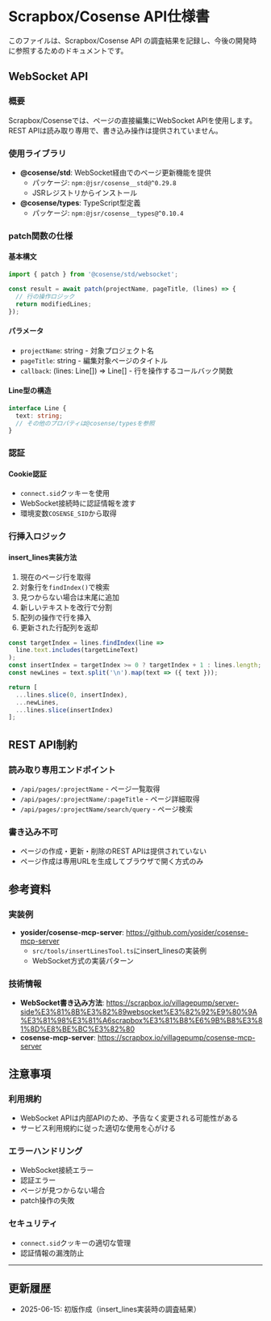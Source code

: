 # Scrapbox/Cosense API仕様書

このファイルは、Scrapbox/Cosense API の調査結果を記録し、今後の開発時に参照するためのドキュメントです。

## WebSocket API

### 概要
Scrapbox/Cosenseでは、ページの直接編集にWebSocket APIを使用します。REST APIは読み取り専用で、書き込み操作は提供されていません。

### 使用ライブラリ
- **@cosense/std**: WebSocket経由でのページ更新機能を提供
  - パッケージ: `npm:@jsr/cosense__std@^0.29.8`
  - JSRレジストリからインストール
- **@cosense/types**: TypeScript型定義
  - パッケージ: `npm:@jsr/cosense__types@^0.10.4`

### patch関数の仕様

#### 基本構文
```typescript
import { patch } from '@cosense/std/websocket';

const result = await patch(projectName, pageTitle, (lines) => {
  // 行の操作ロジック
  return modifiedLines;
});
```

#### パラメータ
- `projectName`: string - 対象プロジェクト名
- `pageTitle`: string - 編集対象ページのタイトル
- `callback`: (lines: Line[]) => Line[] - 行を操作するコールバック関数

#### Line型の構造
```typescript
interface Line {
  text: string;
  // その他のプロパティは@cosense/typesを参照
}
```

### 認証

#### Cookie認証
- `connect.sid`クッキーを使用
- WebSocket接続時に認証情報を渡す
- 環境変数`COSENSE_SID`から取得

### 行挿入ロジック

#### insert_lines実装方法
1. 現在のページ行を取得
2. 対象行を`findIndex()`で検索
3. 見つからない場合は末尾に追加
4. 新しいテキストを改行で分割
5. 配列の操作で行を挿入
6. 更新された行配列を返却

```typescript
const targetIndex = lines.findIndex(line => 
  line.text.includes(targetLineText)
);
const insertIndex = targetIndex >= 0 ? targetIndex + 1 : lines.length;
const newLines = text.split('\n').map(text => ({ text }));

return [
  ...lines.slice(0, insertIndex),
  ...newLines,
  ...lines.slice(insertIndex)
];
```

## REST API制約

### 読み取り専用エンドポイント
- `/api/pages/:projectName` - ページ一覧取得
- `/api/pages/:projectName/:pageTitle` - ページ詳細取得
- `/api/pages/:projectName/search/query` - ページ検索

### 書き込み不可
- ページの作成・更新・削除のREST APIは提供されていない
- ページ作成は専用URLを生成してブラウザで開く方式のみ

## 参考資料

### 実装例
- **yosider/cosense-mcp-server**: https://github.com/yosider/cosense-mcp-server
  - `src/tools/insertLinesTool.ts`にinsert_linesの実装例
  - WebSocket方式の実装パターン

### 技術情報
- **WebSocket書き込み方法**: https://scrapbox.io/villagepump/server-side%E3%81%8B%E3%82%89websocket%E3%82%92%E9%80%9A%E3%81%98%E3%81%A6scrapbox%E3%81%B8%E6%9B%B8%E3%81%8D%E8%BE%BC%E3%82%80
- **cosense-mcp-server**: https://scrapbox.io/villagepump/cosense-mcp-server

## 注意事項

### 利用規約
- WebSocket APIは内部APIのため、予告なく変更される可能性がある
- サービス利用規約に従った適切な使用を心がける

### エラーハンドリング
- WebSocket接続エラー
- 認証エラー
- ページが見つからない場合
- patch操作の失敗

### セキュリティ
- `connect.sid`クッキーの適切な管理
- 認証情報の漏洩防止

---

## 更新履歴
- 2025-06-15: 初版作成（insert_lines実装時の調査結果）